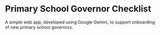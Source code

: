 # Primary School Governor Checklist
A simple web app, developed using Google Gemini, to support onboarding of new primary school governors.
